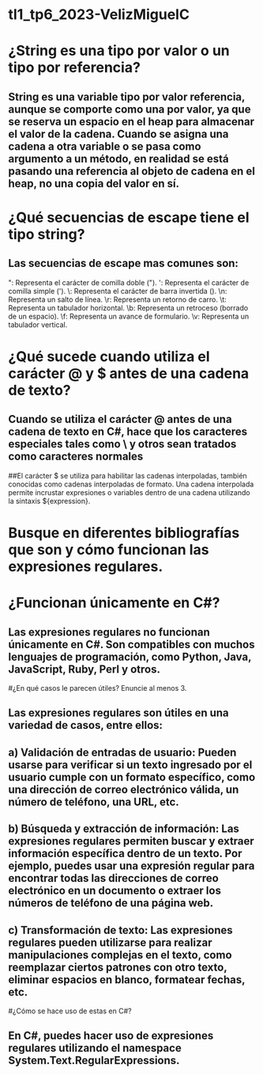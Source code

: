 # tl1_tp6_2023-VelizMiguelC
# ¿String es una tipo por valor o un tipo por referencia?
## String es una variable tipo por valor referencia, aunque se comporte como una por valor, ya que se reserva un espacio en el heap para almacenar el valor de la cadena. Cuando se asigna una cadena a otra variable o se pasa como argumento a un método, en realidad se está pasando una referencia al objeto de cadena en el heap, no una copia del valor en sí.
# ¿Qué secuencias de escape tiene el tipo string?
## Las secuencias de escape mas comunes son:
\": Representa el carácter de comilla doble (").
\': Representa el carácter de comilla simple (').
\\: Representa el carácter de barra invertida (\).
\n: Representa un salto de línea.
\r: Representa un retorno de carro.
\t: Representa un tabulador horizontal.
\b: Representa un retroceso (borrado de un espacio).
\f: Representa un avance de formulario.
\v: Representa un tabulador vertical.
# ¿Qué sucede cuando utiliza el carácter @ y $ antes de una cadena de texto?
## Cuando se utiliza el carácter @ antes de una cadena de texto en C#, hace que los caracteres especiales tales como \ y otros sean tratados como caracteres normales
##El carácter $ se utiliza para habilitar las cadenas interpoladas, también conocidas como cadenas interpoladas de formato. Una cadena interpolada permite incrustar expresiones o variables dentro de una cadena utilizando la sintaxis ${expression}.
# Busque en diferentes bibliografías que son y cómo funcionan las expresiones regulares.
# ¿Funcionan únicamente en C#?
## Las expresiones regulares no funcionan únicamente en C#. Son compatibles con muchos lenguajes de programación, como Python, Java, JavaScript, Ruby, Perl y otros.
#¿En qué casos le parecen útiles? Enuncie al menos 3.
## Las expresiones regulares son útiles en una variedad de casos, entre ellos:

## a) Validación de entradas de usuario: Pueden usarse para verificar si un texto ingresado por el usuario cumple con un formato específico, como una dirección de correo electrónico válida, un número de teléfono, una URL, etc.

## b) Búsqueda y extracción de información: Las expresiones regulares permiten buscar y extraer información específica dentro de un texto. Por ejemplo, puedes usar una expresión regular para encontrar todas las direcciones de correo electrónico en un documento o extraer los números de teléfono de una página web.

## c) Transformación de texto: Las expresiones regulares pueden utilizarse para realizar manipulaciones complejas en el texto, como reemplazar ciertos patrones con otro texto, eliminar espacios en blanco, formatear fechas, etc.
#¿Cómo se hace uso de estas en C#?
## En C#, puedes hacer uso de expresiones regulares utilizando el namespace System.Text.RegularExpressions.

